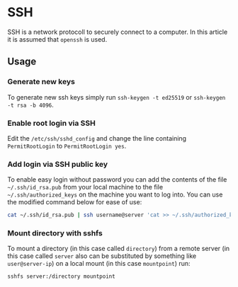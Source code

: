 # SSH

SSH is a network protocoll to securely connect to a computer.
In this article it is assumed that `openssh` is used.

## Usage

### Generate new keys

To generate new ssh keys simply run `ssh-keygen -t ed25519` or
`ssh-keygen -t rsa -b 4096`.

### Enable root login via SSH

Edit the `/etc/ssh/sshd_config` and change the line containing `PermitRootLogin`
to `PermitRootLogin yes`.

### Add login via SSH public key

To enable easy login without password you can add the contents of the file
`~/.ssh/id_rsa.pub` from your local machine to the file `~/.ssh/authorized_keys`
on the machine you want to log into.
You can use the modified command below for ease of use:

```sh
cat ~/.ssh/id_rsa.pub | ssh username@server 'cat >> ~/.ssh/authorized_keys'
```

### Mount directory with sshfs

To mount a directory (in this case called `directory`) from a remote server
(in this case called `server` also can be substituted by something like
`user@server-ip`) on a local mount (in this case `mountpoint`) run:

```sh
sshfs server:/directory mountpoint
```

